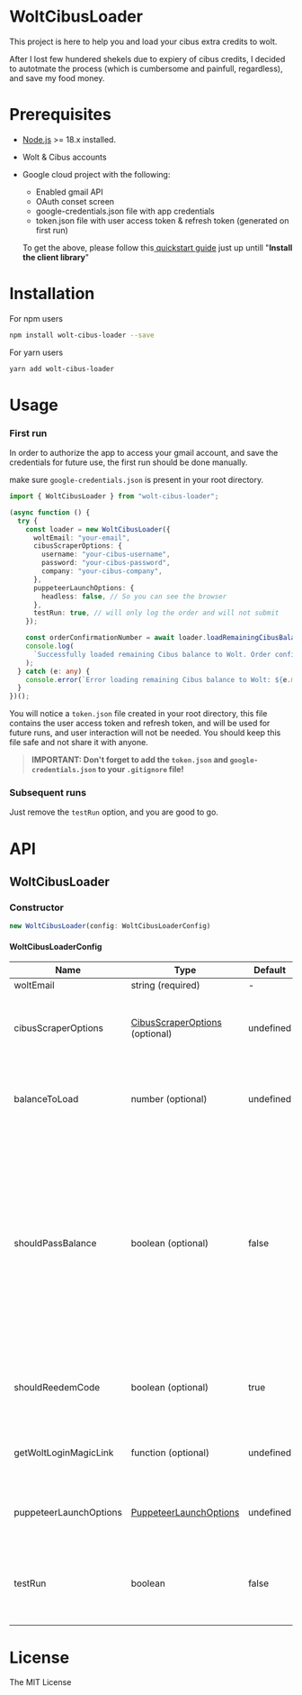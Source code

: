 # WoltCibusLoader

This project is here to help you and load your cibus extra credits to wolt.

After I lost few hundered shekels due to expiery of cibus credits, I decided to autotmate the process (which is cumbersome and painfull, regardless), and save my food money.

# Prerequisites

- [Node.js](https://nodejs.org) >= 18.x installed.
- Wolt & Cibus accounts
- Google cloud project with the following:

  - Enabled gmail API
  - OAuth conset screen
  - google-credentials.json file with app credentials
  - token.json file with user access token & refresh token (generated on first run)

  To get the above, please follow this[ quickstart guide](https://developers.google.com/gmail/api/quickstart/nodejs) just up untill "**Install the client library**"

# Installation

For npm users

```sh
npm install wolt-cibus-loader --save
```

For yarn users

```sh
yarn add wolt-cibus-loader
```

# Usage

### First run

In order to authorize the app to access your gmail account, and save the credentials for future use, the first run should be done manually.

make sure `google-credentials.json` is present in your root directory.

```ts
import { WoltCibusLoader } from "wolt-cibus-loader";

(async function () {
  try {
    const loader = new WoltCibusLoader({
      woltEmail: "your-email",
      cibusScraperOptions: {
        username: "your-cibus-username",
        password: "your-cibus-password",
        company: "your-cibus-company",
      },
      puppeteerLaunchOptions: {
        headless: false, // So you can see the browser
      },
      testRun: true, // will only log the order and will not submit
    });

    const orderConfirmationNumber = await loader.loadRemainingCibusBalanceToWolt();
    console.log(
      `Successfully loaded remaining Cibus balance to Wolt. Order confirmation number: ${orderConfirmationNumber}`
    );
  } catch (e: any) {
    console.error(`Error loading remaining Cibus balance to Wolt: ${e.message}`);
  }
})();
```

You will notice a `token.json` file created in your root directory, this file contains the user access token and refresh token, and will be used for future runs, and user interaction will not be needed.
You should keep this file safe and not share it with anyone.

> **IMPORTANT: Don't forget to add the `token.json` and `google-credentials.json` to your `.gitignore` file!**

### Subsequent runs

Just remove the `testRun` option, and you are good to go.

# API

## WoltCibusLoader

### Constructor

```ts
new WoltCibusLoader(config: WoltCibusLoaderConfig)
```

#### WoltCibusLoaderConfig

| Name                   | Type                                                                                                                                                | Default   | Description                                                                                                                                                                                                                                                                                   |
| ---------------------- | --------------------------------------------------------------------------------------------------------------------------------------------------- | --------- | --------------------------------------------------------------------------------------------------------------------------------------------------------------------------------------------------------------------------------------------------------------------------------------------- |
| woltEmail              | string (required)                                                                                                                                   | -         | Wolt user email                                                                                                                                                                                                                                                                               |
| cibusScraperOptions    | [CibusScraperOptions](https://github.com/yanivfranco/cibus-scraper/blob/cbde9fe6c0395894f382d62579b93a24338e84a4/src/cibusScraper.ts#L4) (optional) | undefined | Options for the cibus scraper in order to get current balance and login to the cibus website                                                                                                                                                                                                  |
| balanceToLoad          | number (optional)                                                                                                                                   | undefined | Cibus balance to load to Wolt. If not provided, the balance will be fetched from the cibus website                                                                                                                                                                                            |
| shouldPassBalance      | boolean (optional)                                                                                                                                  | false     | Whether the closest gift card price should be higher than the cibus balance.<br />This is useful if you have a credit card assosiated to your cibus account, and you want to avoid remaining balance in Cibus.<br />(It is recommended to restrict the amount of credit card orders in cibus) |
| shouldReedemCode       | boolean (optional)                                                                                                                                  | true      | Whether the code should be retrieved from the gift card mail and redeemed automatically                                                                                                                                                                                                       |
| getWoltLoginMagicLink  | function (optional)                                                                                                                                 | undefined | Function that returns the magic link from the login email received                                                                                                                                                                                                                            |
| puppeteerLaunchOptions | [PuppeteerLaunchOptions](https://pptr.dev/api/puppeteer.puppeteerlaunchoptions)                                                                     | undefined | Puppeteer launch options to be passed to the puppeteer.launch function                                                                                                                                                                                                                        |
| testRun                | boolean                                                                                                                                             | false     | If true, the flow will be executed without actually submitting the order, it will only log the submitted details                                                                                                                                                                              |

# License

The MIT License
